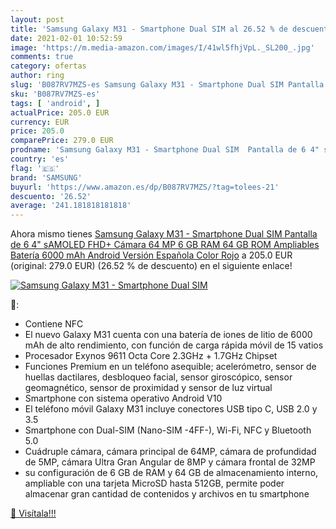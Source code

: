 ```yaml
---
layout: post
title: 'Samsung Galaxy M31 - Smartphone Dual SIM al 26.52 % de descuento'
date: 2021-02-01 10:52:59
image: 'https://m.media-amazon.com/images/I/41wl5fhjVpL._SL200_.jpg'
comments: true
category: ofertas
author: ring
slug: 'B087RV7MZS-es Samsung Galaxy M31 - Smartphone Dual SIM Pantalla de 6 4"...'
sku: 'B087RV7MZS-es'
tags: [ 'android', ]
actualPrice: 205.0 EUR
currency: EUR
price: 205.0
comparePrice: 279.0 EUR
prodname: 'Samsung Galaxy M31 - Smartphone Dual SIM  Pantalla de 6 4" sAMOLED FHD+  Cámara 64 MP  6 GB RAM  64 GB ROM Ampliables  Batería 6000 mAh  Android  Versión Española  Color Rojo'
country: 'es'
flag: '🇪🇸'
brand: 'SAMSUNG'
buyurl: 'https://www.amazon.es/dp/B087RV7MZS/?tag=tolees-21'
descuento: '26.52'
average: '241.181818181818'
---
```


Ahora mismo tienes [Samsung Galaxy M31 - Smartphone Dual SIM  Pantalla de 6 4" sAMOLED FHD+  Cámara 64 MP  6 GB RAM  64 GB ROM Ampliables  Batería 6000 mAh  Android  Versión Española  Color Rojo](https://www.amazon.es/dp/B087RV7MZS/?tag=tolees-21) a 205.0 EUR (original: 279.0 EUR) (26.52 %  de descuento) en el siguiente enlace!

[![Samsung Galaxy M31 - Smartphone Dual SIM](https://m.media-amazon.com/images/I/41wl5fhjVpL._SL200_.jpg)](https://www.amazon.es/dp/B087RV7MZS/?tag=tolees-21)

🔎:

- Contiene NFC
- El nuevo Galaxy M31 cuenta con una batería de iones de litio de 6000 mAh de alto rendimiento, con función de carga rápida móvil de 15 vatios
- Procesador Exynos 9611 Octa Core 2.3GHz + 1.7GHz Chipset
- Funciones Premium en un teléfono asequible; acelerómetro, sensor de huellas dactilares, desbloqueo facial, sensor giroscópico, sensor geomagnético, sensor de proximidad y sensor de luz virtual
- Smartphone con sistema operativo Android V10
- El teléfono móvil Galaxy M31 incluye conectores USB tipo C, USB 2.0 y 3.5
- Smartphone con Dual-SIM (Nano-SIM -4FF-), Wi-Fi, NFC y Bluetooth 5.0
- Cuádruple cámara, cámara principal de 64MP, cámara de profundidad de 5MP, cámara Ultra Gran Angular de 8MP y cámara frontal de 32MP
- su configuración de 6 GB de RAM y 64 GB de almacenamiento interno, ampliable con una tarjeta MicroSD hasta 512GB, permite poder almacenar gran cantidad de contenidos y archivos en tu smartphone

[🛒 Visítala!!!](https://www.amazon.es/dp/B087RV7MZS/?tag=tolees-21)
